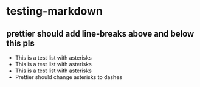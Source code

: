 # testing-markdown

## prettier should add line-breaks above and below this pls

- This is a test list with asterisks
- This is a test list with asterisks
- This is a test list with asterisks
- Prettier should change asterisks to dashes
